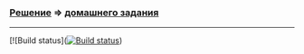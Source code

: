 ### [Решение](https://github.com/Mortiferus/AppVo2.1) => [домашнего задания](https://github.com/netology-code/aqa-homeworks/tree/aqa4/api-ci#%D0%B7%D0%B0%D0%B4%D0%B0%D1%87%D0%B0-2---json-schema)

---
[![Build status]([![Build status](https://ci.appveyor.com/api/projects/status/ejim2h8x837ccuuy?svg=true)](https://ci.appveyor.com/project/Mortiferus/appvo2-1))
